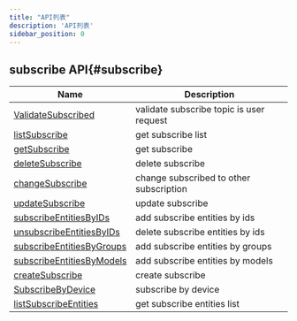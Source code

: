 ```yaml
---
title: "API列表"
description: 'API列表'
sidebar_position: 0
---
```





## subscribe API{#subscribe}

| Name |  Description | 
| ---- |  ----------- | 
| [ValidateSubscribed](./method_ValidateSubscribed)|  validate subscribe topic is user request |
| [listSubscribe](./method_listSubscribe)|  get subscribe list |
| [getSubscribe](./method_getSubscribe)|  get subscribe |
| [deleteSubscribe](./method_deleteSubscribe)|  delete subscribe |
| [changeSubscribe](./method_changeSubscribe)|  change subscribed to other subscription |
| [updateSubscribe](./method_updateSubscribe)|  update subscribe |
| [subscribeEntitiesByIDs](./method_subscribeEntitiesByIDs)|  add subscribe entities by ids |
| [unsubscribeEntitiesByIDs](./method_unsubscribeEntitiesByIDs)|  delete subscribe entities by ids |
| [subscribeEntitiesByGroups](./method_subscribeEntitiesByGroups)|  add subscribe entities by groups |
| [subscribeEntitiesByModels](./method_subscribeEntitiesByModels)|  add subscribe entities by models |
| [createSubscribe](./method_createSubscribe)|  create subscribe |
| [SubscribeByDevice](./method_SubscribeByDevice)|  subscribe by device |
| [listSubscribeEntities](./method_listSubscribeEntities)|  get subscribe entities list |
